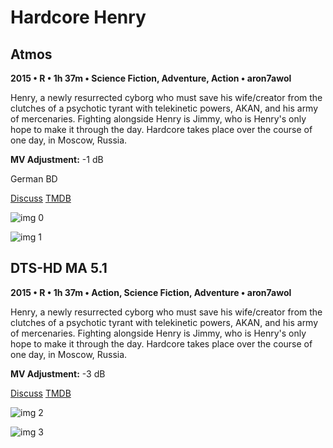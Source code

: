 # Hardcore Henry

## Atmos

**2015 • R • 1h 37m • Science Fiction, Adventure, Action • aron7awol**

Henry, a newly resurrected cyborg who must save his wife/creator from the clutches of a psychotic tyrant with telekinetic powers, AKAN, and his army of mercenaries. Fighting alongside Henry is Jimmy, who is Henry's only hope to make it through the day. Hardcore takes place over the course of one day, in Moscow, Russia.

**MV Adjustment:** -1 dB

German BD

[Discuss](https://www.avsforum.com/threads/bass-eq-for-filtered-movies.2995212/post-57287842)  [TMDB](325348)

![img 0](https://i.imgur.com/NYvYBLG.jpg)

![img 1](https://i.imgur.com/f75Op52.png)

## DTS-HD MA 5.1

**2015 • R • 1h 37m • Action, Science Fiction, Adventure • aron7awol**

Henry, a newly resurrected cyborg who must save his wife/creator from the clutches of a psychotic tyrant with telekinetic powers, AKAN, and his army of mercenaries. Fighting alongside Henry is Jimmy, who is Henry's only hope to make it through the day. Hardcore takes place over the course of one day, in Moscow, Russia.

**MV Adjustment:** -3 dB

[Discuss](https://www.avsforum.com/threads/bass-eq-for-filtered-movies.2995212/post-57287842)  [TMDB](325348)

![img 2](https://i.imgur.com/bVdwPVs.jpg)

![img 3](https://i.imgur.com/TCEOgZi.jpg)

